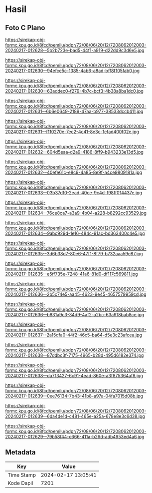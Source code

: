 # Hasil

## Foto C Plano

https://sirekap-obj-formc.kpu.go.id/8fcd/pemilu/pdpr/72/08/06/20/12/7208062012003-20240217-012628--5b2b723e-bad5-44f1-a919-d22dd9c3d6e5.jpg

https://sirekap-obj-formc.kpu.go.id/8fcd/pemilu/pdpr/72/08/06/20/12/7208062012003-20240217-012630--94efce5c-1385-4ab6-a8ad-bff8f105fab0.jpg

https://sirekap-obj-formc.kpu.go.id/8fcd/pemilu/pdpr/72/08/06/20/12/7208062012003-20240217-012630--63addec0-f279-4b7c-bcf3-4b38a8ba1dc0.jpg

https://sirekap-obj-formc.kpu.go.id/8fcd/pemilu/pdpr/72/08/06/20/12/7208062012003-20240217-012631--6b6e0649-2189-47aa-b977-38533dccb411.jpg

https://sirekap-obj-formc.kpu.go.id/8fcd/pemilu/pdpr/72/08/06/20/12/7208062012003-20240217-012631--f110270e-7ec2-4c41-8e3c-1efad400f02e.jpg

https://sirekap-obj-formc.kpu.go.id/8fcd/pemilu/pdpr/72/08/06/20/12/7208062012003-20240217-012632--604d5eaa-d2a9-4186-8ff9-b943233e13d5.jpg

https://sirekap-obj-formc.kpu.go.id/8fcd/pemilu/pdpr/72/08/06/20/12/7208062012003-20240217-012632--40efe61c-e8c9-4a85-8e9f-a4ce9809181a.jpg

https://sirekap-obj-formc.kpu.go.id/8fcd/pemilu/pdpr/72/08/06/20/12/7208062012003-20240217-012633--03b37df0-2ead-40ce-9c4d-f98ff014437e.jpg

https://sirekap-obj-formc.kpu.go.id/8fcd/pemilu/pdpr/72/08/06/20/12/7208062012003-20240217-012634--76ce8ca7-a3a9-4b04-a228-b8292cc93529.jpg

https://sirekap-obj-formc.kpu.go.id/8fcd/pemilu/pdpr/72/08/06/20/12/7208062012003-20240217-012634--9abc929d-1e16-484c-91ac-bd363400c4e5.jpg

https://sirekap-obj-formc.kpu.go.id/8fcd/pemilu/pdpr/72/08/06/20/12/7208062012003-20240217-012635--3d6b38d7-80e6-47f1-8f79-b732aaa59e87.jpg

https://sirekap-obj-formc.kpu.go.id/8fcd/pemilu/pdpr/72/08/06/20/12/7208062012003-20240217-012635--e5ff735e-7248-41a6-81d0-df117c569811.jpg

https://sirekap-obj-formc.kpu.go.id/8fcd/pemilu/pdpr/72/08/06/20/12/7208062012003-20240217-012636--2b5c74e5-aa45-4623-9e45-4657579959cd.jpg

https://sirekap-obj-formc.kpu.go.id/8fcd/pemilu/pdpr/72/08/06/20/12/7208062012003-20240217-012636--b831a9c3-34d9-4af2-a2bc-63a918bab8ce.jpg

https://sirekap-obj-formc.kpu.go.id/8fcd/pemilu/pdpr/72/08/06/20/12/7208062012003-20240217-012637--2a15dfa0-44f2-46c5-ba64-d5e3c23afcea.jpg

https://sirekap-obj-formc.kpu.go.id/8fcd/pemilu/pdpr/72/08/06/20/12/7208062012003-20240217-012638--87ddbc3f-7175-4965-b28d-495d6182e374.jpg

https://sirekap-obj-formc.kpu.go.id/8fcd/pemilu/pdpr/72/08/06/20/12/7208062012003-20240217-012638--da713427-6c91-4ead-860e-a3f875364af8.jpg

https://sirekap-obj-formc.kpu.go.id/8fcd/pemilu/pdpr/72/08/06/20/12/7208062012003-20240217-012639--0ee76134-7b43-41b8-a97a-04fa7015d08b.jpg

https://sirekap-obj-formc.kpu.go.id/8fcd/pemilu/pdpr/72/08/06/20/12/7208062012003-20240217-012639--6da4de1d-c481-465e-a25a-678e8e3c6d38.jpg

https://sirekap-obj-formc.kpu.go.id/8fcd/pemilu/pdpr/72/08/06/20/12/7208062012003-20240217-012629--79b58f44-c666-411a-b26d-adb4953ed4a6.jpg


## Metadata

| Key        | Value               |
| ---------- | ------------------- |
| Time Stamp | 2024-02-17 13:05:41 |
| Kode Dapil | 7201                |



